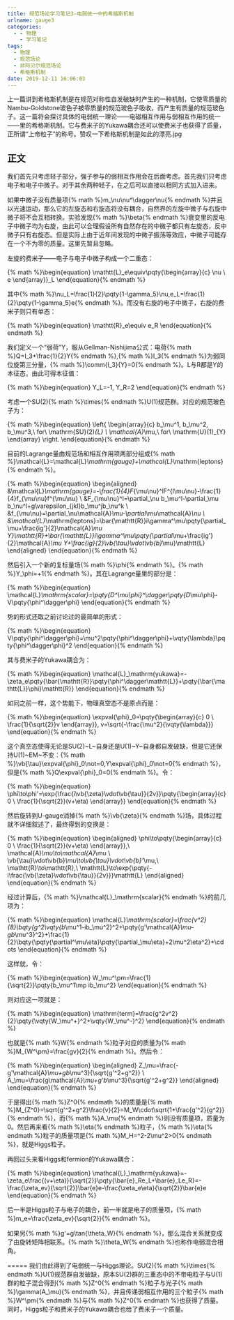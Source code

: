```yaml
---
title: 规范场论学习笔记3—电弱统一中的希格斯机制
urlname: gauge3
categories:
  - - 物理
    - 学习笔记
tags:
  - 物理
  - 规范场论
  - 非阿贝尔规范场论
  - 希格斯机制
date: 2019-12-11 16:06:03
---
```


上一篇讲到希格斯机制是在规范对称性自发破缺时产生的一种机制，它使零质量的Nambu-Goldstone玻色子被零质量的规范玻色子吸收，而产生有质量的规范玻色子。这一篇将会探讨具体的电弱统一理论——电磁相互作用与弱相互作用的统一——里的希格斯机制。它与费米子的Yukawa耦合还可以使费米子也获得了质量，正所谓“上帝粒子”的称号。赞叹一下希格斯机制是如此的漂亮.jpg

## 正文

我们首先只考虑轻子部分，强子参与的弱相互作用会在后面考虑。首先我们只考虑电子和电子中微子。对于其余两种轻子，在之后可以直接以相同方式加入进来。

如果中微子没有质量项{% math %}m_\nu\nu^\dagger\nu{% endmath %}并且以光速运动，那么它的左旋态和右旋态将没有耦合，自然界的左旋中微子与右旋中微子将不会互相转换。实验发现{% math %}\beta{% endmath %}衰变里的反电子中微子均为右旋，由此可以合理假设所有自然存在的中微子都只有左旋态，反中微子只有右旋态。但是实际上由于近年间发现的中微子振荡等效应，中微子可能存在一个不为零的质量。这里先暂且忽略。

<!-- more -->

左旋的费米子——电子与电子中微子构成一个二重态：

{% math %}\begin{equation}
\mathtt{L}_e\equiv\pqty{\begin{array}{c} \nu \\ e \end{array}}_L
\end{equation}{% endmath %}

其中{% math %}\nu_L=\frac{1}{2}\pqty{1-\gamma_5}\nu,e_L=\frac{1}{2}\pqty{1-\gamma_5}e{% endmath %}。而没有右旋的电子中微子，右旋的费米子则只有单态：

{% math %}\begin{equation}
\mathtt{R}_e\equiv e_R
\end{equation}{% endmath %}

我们定义一个“弱荷”Y，服从Gellman-Nishijima公式：电荷{% math %}Q=I_3+\frac{1}{2}Y{% endmath %},{% math %}I_3{% endmath %}为弱同位旋第三分量，{% math %}\comm{I_3}{Y}=0{% endmath %}。L与R都是Y的本征态，由此可得本征值：

{% math %}\begin{equation}
Y_L=-1, Y_R=2
\end{equation}{% endmath %}

考虑一个SU(2){% math %}\times{% endmath %}U(1)规范群。对应的规范玻色子为：

{% math %}\begin{equation}
\left\{ \begin{array}{c} b_\mu^1, b_\mu^2, b_\mu^3,\ for\ \mathrm{SU}(2)_{L} \\
\mathcal{A}_\mu,\ for\ \mathrm{U}(1)_{Y} \end{array}
\right.
\end{equation}{% endmath %}

目前的Lagrange量由规范场和相互作用项两部分组成{% math %}\mathcal{L}=\mathcal{L}_\mathrm{gauge}+\mathcal{L}_\mathrm{leptons}{% endmath %}。

{% math %}\begin{equation}
\begin{aligned}
&\mathcal{L}_\mathrm{gauge}=-\frac{1}{4}F_{\mu\nu}^lF^{l\mu\nu}-\frac{1}{4}f_{\mu\nu}f^{\mu\nu} \\
&F_{\mu\nu}^l=\partial_\nu b_\mu^l-\partial_\mu b_\nu^l+g\varepsilon_{jkl}b_\mu^jb_\nu^k \\
&f_{\mu\nu}=\partial_\nu\mathcal{A}_\mu-\partial_\mu\mathcal{A}_\nu \\
&\mathcal{L}_\mathrm{leptons}=\bar{\mathtt{R}}i\gamma^\mu\pqty{\partial_\mu+\frac{ig'}{2}\mathcal{A}_\mu Y}\mathtt{R}+\bar{\mathtt{L}}i\gamma^\mu\pqty{\partial_\mu+\frac{ig'}{2}\mathcal{A}_\mu Y+\frac{ig}{2}\vb{\tau}\vdot\vb{b}_\mu}\mathtt{L}
\end{aligned}
\end{equation}{% endmath %}

然后引入一个新的复标量场{% math %}\phi{% endmath %}。{% math %}Y_\phi=+1{% endmath %}。其在Lagrange量里的部分是：

{% math %}\begin{equation}
\mathcal{L}_\mathrm{scalar}=\pqty{D^\mu\phi}^\dagger\pqty{D_\mu\phi}-V\pqty{\phi^\dagger\phi}
\end{equation}{% endmath %}

势的形式还取之前讨论过的最简单的形式：

{% math %}\begin{equation}
V\pqty{\phi^\dagger\phi}=\mu^2\pqty{\phi^\dagger\phi}+\vqty{\lambda}\pqty{\phi^\dagger\phi}^2
\end{equation}{% endmath %}

其与费米子的Yukawa耦合为：

{% math %}\begin{equation}
\mathcal{L}_\mathrm{yukawa}=-\zeta_e\pqty{\bar{\mathtt{R}}\pqty{\phi^\dagger\mathtt{L}}+\pqty{\bar{\mathtt{L}}\phi}\mathtt{R}}
\end{equation}{% endmath %}

如同之前一样，这个势能下，物理真空态不是原点而是：

{% math %}\begin{equation}
\expval{\phi}_0=\pqty{\begin{array}{c} 0 \\ \frac{1}{\sqrt{2}}v \end{array}}, v=\sqrt{-\frac{\mu^2}{\vqty{\lambda}}}
\end{equation}{% endmath %}

这个真空态使得无论是SU(2)~L~自身还是U(1)~Y~自身都自发破缺，但是它还保持U(1)~EM~不变：{% math %}\vb{\tau}\expval{\phi}_0\not=0,Y\expval{\phi}_0\not=0{% endmath %}，但是{% math %}Q\expval{\phi}_0=0{% endmath %}。令：

{% math %}\begin{equation}
\phi\to\phi'=\exp{\frac{i\vb{\zeta}\vdot\vb{\tau}}{2v}}\pqty{\begin{array}{c} 0 \\ \frac{1}{\sqrt{2}}(v+\eta) \end{array}}
\end{equation}{% endmath %}

然后旋转到U-gauge消掉{% math %}\vb{\zeta}{% endmath %}场，具体过程就不详细叙述了，最终得到的变换是：

{% math %}\begin{equation}
\begin{aligned}
\phi\to\pqty{\begin{array}{c} 0 \\ \frac{1}{\sqrt{2}}(v+\eta) \end{array}},\ \mathcal{A}_\mu\to\mathcal{A}_\mu \\
\vb{\tau}\vdot\vb{b}_\mu\to\vb{\tau}\vdot\vb{b}'_\mu,\ \mathtt{R}\to\mathtt{R},\ \mathtt{L}\to\exp{\pqty{-i\frac{\vb{\zeta}\vdot\vb{\tau}}{2v}}}\mathtt{L}
\end{aligned}
\end{equation}{% endmath %}

经过计算后，{% math %}\mathcal{L}_\mathrm{scalar}{% endmath %}的前几项为：

{% math %}\begin{equation}
\mathcal{L}_\mathrm{scalar}=\frac{v^2}{8}\bqty{g^2\vqty{b_\mu^1-ib_\mu^2}^2+\pqty{g'\mathcal{A}_\mu-gb_\mu^3}^2}+\frac{1}{2}\bqty{\pqty{\partial^\mu\eta}\pqty{\partial_\mu\eta}+2\mu^2\eta^2}+\cdots
\end{equation}{% endmath %}

这样就，令：

{% math %}\begin{equation}
W_\mu^\pm=\frac{1}{\sqrt{2}}\pqty{b_\mu^1\mp ib_\mu^2}
\end{equation}{% endmath %}

则对应这一项就是：

{% math %}\begin{equation}
\mathrm{term}=\frac{g^2v^2}{2}\pqty{\vqty{W_\mu^+}^2+\vqty{W_\mu^-}^2}
\end{equation}{% endmath %}

也就是{% math %}W{% endmath %}粒子对应的质量为{% math %}M_{W^\pm}=\frac{gv}{2}{% endmath %}。然后令：

{% math %}\begin{equation}
\begin{aligned}
Z_\mu=\frac{-g'\mathcal{A}_\mu+gb_\mu^3}{\sqrt{g'^2+g^2}} \\
A_\mu=\frac{g\mathcal{A}_\mu+g'b_\mu^3}{\sqrt{g'^2+g^2}}
\end{aligned}
\end{equation}{% endmath %}

于是得出{% math %}Z^0{% endmath %}的质量是{% math %}M_{Z^0}=\sqrt{g'^2+g^2}\frac{v}{2}=M_W\cdot\sqrt{1+\frac{g'^2}{g^2}}{% endmath %}，而{% math %}A_\mu{% endmath %}则没有质量项，质量为0。然后再来看{% math %}\eta{% endmath %}粒子，{% math %}\eta{% endmath %}粒子的质量项是{% math %}M_H=^2-2\mu^2>0{% endmath %}，就是Higgs粒子。

再回过头来看Higgs和fermion的Yukawa耦合：

{% math %}\begin{equation}
\mathcal{L}_\mathrm{yukawa}=-\zeta_e\frac{(v+\eta)}{\sqrt{2}}\pqty{\bar{e}_Re_L+\bar{e}_Le_R}=-\frac{\zeta_ev}{\sqrt{2}}\bar{e}e-\frac{\zeta_e\eta}{\sqrt{2}}\bar{e}e
\end{equation}{% endmath %}

后一半是Higgs粒子与电子的耦合，前一半就是电子的质量项，{% math %}m_e=\frac{\zeta_ev}{\sqrt{2}}{% endmath %}。

如果另{% math %}g'=g\tan{\theta_W}{% endmath %}，那么混合关系就变成了由旋转矩阵相联系。{% math %}\theta_W{% endmath %}也称作电弱混合相角。

=====
我们由此得到了电弱统一与Higgs理论。SU(2){% math %}\times{% endmath %}U(1)规范群自发破缺，原本SU(2)群的三重态中的不带电粒子与U(1)群的粒子混合得到{% math %}Z^0{% endmath %}粒子与光子{% math %}\gamma(A_\mu){% endmath %}，并且传递弱相互作用的三个粒子{% math %}W^\pm{% endmath %}与{% math %}Z^0{% endmath %}也获得了质量。同时，Higgs粒子和费米子的Yukawa耦合也给了费米子一个质量。



